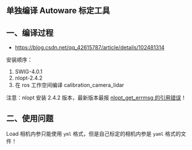 ## 单独编译 Autoware 标定工具

## 一、编译过程

- https://blog.csdn.net/qq_42615787/article/details/102481314

安装顺序：

1. SWIG-4.0.1
2. nlopt-2.4.2
3. 在 ros 工作空间编译 calibration_camera_lidar

注意：nlopt 安装 2.4.2 版本，最新版本最报 [nlopt_get_errmsg 的引用错误](https://github.com/prusa3d/PrusaSlicer/issues/4259)！

## 二、使用问题

Load 相机内参只能使用 `yml` 格式，但是自己标定的相机内参是 `yaml` 格式的文件！